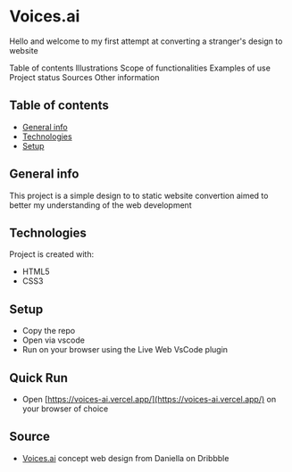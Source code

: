 # Voices.ai

Hello and welcome to my first attempt at converting a stranger's design to website

Table of contents 
Illustrations
Scope of functionalities 
Examples of use
Project status 
Sources
Other information

## Table of contents
* [General info](#general-info)
* [Technologies](#technologies)
* [Setup](#setup)

## General info
This project is a simple design to to static website convertion aimed to better my understanding of the web development
	
## Technologies
Project is created with:
* HTML5
* CSS3
	
## Setup
* Copy the repo
* Open via vscode
* Run on your browser using the Live Web VsCode plugin

## Quick Run
* Open [https://voices-ai.vercel.app/](https://voices-ai.vercel.app/) on your browser of choice

## Source
* [Voices.ai](https://dribbble.com/shots/20650769-AI-extension-for-podcasts-web-design-app-UI-illustrations?utm_source=Clipboard_Shot&utm_campaign=Daniellaa&utm_content=AI%20extension%20for%20podcasts%3A%20web%20design%2C%20app%20UI%2C%20illustrations&utm_medium=Social_Share&utm_source=Clipboard_Shot&utm_campaign=Daniellaa&utm_content=AI%20extension%20for%20podcasts%3A%20web%20design%2C%20app%20UI%2C%20illustrations&utm_medium=Social_Share) concept web design from Daniella on Dribbble
